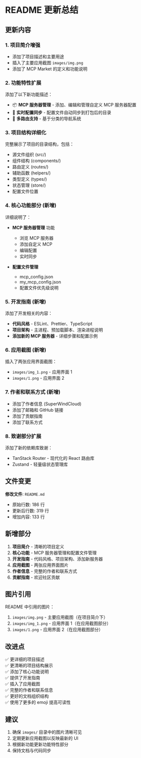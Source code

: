 # README 更新总结

## 更新内容

### 1. 项目简介增强
- 添加了项目描述和主要用途
- 插入了主要应用截图 `images/img.png`
- 添加了 MCP Market 的定义和功能说明

### 2. 功能特性扩展
添加了以下新功能描述：
- 📦 **MCP 服务器管理** - 添加、编辑和管理自定义 MCP 服务器配置
- 🔄 **实时配置同步** - 配置文件自动同步到打包后的目录
- 🎯 **多路由支持** - 基于分类的导航系统

### 3. 项目结构详细化
完整展示了项目的目录结构，包括：
- 源文件组织 (src/)
- 组件结构 (components/)
- 路由定义 (routes/)
- 辅助函数 (helpers/)
- 类型定义 (types/)
- 状态管理 (store/)
- 配置文件位置

### 4. 核心功能部分 (新增)
详细说明了：
- **MCP 服务器管理** 功能
  - 浏览 MCP 服务器
  - 添加自定义 MCP
  - 编辑配置
  - 实时同步

- **配置文件管理**
  - mcp_config.json
  - my_mcp_config.json
  - 配置文件优先级说明

### 5. 开发指南 (新增)
添加了开发相关的内容：
- **代码风格** - ESLint、Prettier、TypeScript
- **项目架构** - 主进程、预加载脚本、渲染进程说明
- **添加新的 MCP 服务器** - 详细步骤和配置示例

### 6. 应用截图 (新增)
插入了两张应用界面截图：
- `images/img_1.png` - 应用界面 1
- `images/1.png` - 应用界面 2

### 7. 作者和联系方式 (新增)
- 添加了作者信息 (SuperWindCloud)
- 添加了邮箱和 GitHub 链接
- 添加了贡献指南
- 添加了联系方式

### 8. 致谢部分扩展
添加了新的依赖库致谢：
- TanStack Router - 现代化的 React 路由库
- Zustand - 轻量级状态管理库

## 文件变更

**修改文件**: `README.md`
- 原始行数: 186 行
- 更新后行数: 319 行
- 增加内容: 133 行

## 新增部分

1. **项目简介** - 清晰的项目定义
2. **核心功能** - MCP 服务器管理和配置文件管理
3. **开发指南** - 代码风格、项目架构、添加新服务器
4. **应用截图** - 两张应用界面图片
5. **作者信息** - 完整的作者和联系方式
6. **贡献指南** - 欢迎社区贡献

## 图片引用

README 中引用的图片：
1. `images/img.png` - 主要应用截图（在项目简介下）
2. `images/img_1.png` - 应用界面 1（在应用截图部分）
3. `images/1.png` - 应用界面 2（在应用截图部分）

## 改进点

✅ 更详细的项目描述  
✅ 更清晰的项目结构展示  
✅ 添加了核心功能说明  
✅ 提供了开发指南  
✅ 插入了应用截图  
✅ 完整的作者和联系信息  
✅ 更好的文档组织结构  
✅ 使用了更多的 emoji 提高可读性  

## 建议

1. 确保 `images/` 目录中的图片清晰可见
2. 定期更新应用截图以反映最新的 UI
3. 根据新功能更新功能特性部分
4. 保持文档与代码同步

